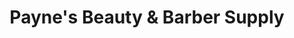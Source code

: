 ---
title: "Payne's Beauty & Barber Supply"
url: /charlottesville/paynes-beauty-und-barber-supply/
shop: Kosmetik
---
